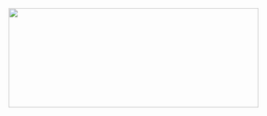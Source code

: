 <a href="https://dcherish.github.io">
    <img 
        src="http://img.shields.io/badge/-Github.io-lightgrey?style=for-the-badge&logo=github&link=https://dcherish.github.io"
        style="width : 500; height : 200; margin-left : 10px; margin-right : 10px;"/>
</a>